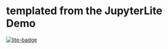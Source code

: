 # templated from the JupyterLite Demo

[![lite-badge](https://jupyterlite.rtfd.io/en/latest/_static/badge.svg)](https://jupyterlite.github.io/demo)
